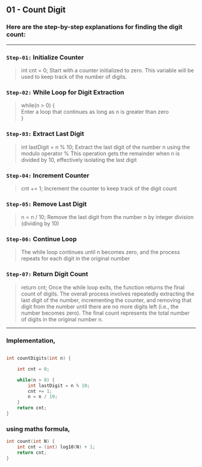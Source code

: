 
## 01 - Count Digit

### Here are the step-by-step explanations for finding the digit count:

 --------------------------------------------------------------------
 ###  ```Step-01:``` Initialize Counter 
  > int cnt = 0;
  > Start with a counter initialized to zero. This variable will be used to keep track of the number of digits.

###  ```Step-02:``` While Loop for Digit Extraction
  > while(n > 0) { <br>
  >   Enter a loop that continues as long as n is greater than zero <br>
  >  } <br>

###  ```Step-03:``` Extract Last Digit
  > int lastDigit = n % 10;
  > Extract the last digit of the number n using the modulo operator %
  > This operation gets the remainder when n is divided by 10, effectively isolating the last digit

###  ```Step-04:``` Increment Counter
> cnt += 1;
> Increment the counter to keep track of the digit count

###  ```Step-05:``` Remove Last Digit
 > n = n / 10;
 > Remove the last digit from the number n by integer division (dividing by 10)

###  ```Step-06:``` Continue Loop
 > The while loop continues until n becomes zero, and the process repeats for each digit in the original number

###  ```Step-07:``` Return Digit Count
 > return cnt;
 > Once the while loop exits, the function returns the final count of digits.
 > The overall process involves repeatedly extracting the last digit of the number, incrementing the counter, and removing that digit from the number until there are no more digits left
 >  (i.e., the number becomes zero). The final count represents the total number of digits in the original number n.
 --------------------------------------------------------------------


### Implementation,

```cpp

int countDigits(int n) {

	int cnt = 0;

	while(n > 0) {
		int lastDigit = n % 10;
		cnt += 1;
		n = n / 10;
	}	
	return cnt;
}

```


### using maths formula,

``` cpp
int count(int N) {
    int cnt = (int) log10(N) + 1;
    return cnt;
}
```

